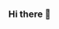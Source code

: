 ### Hi there 👋

<!--
**hybridherbst/hybridherbst** is a ✨ _special_ ✨ repository because its `README.md` (this file) appears on your GitHub profile.

Here are some ideas to get you started:

- 🔭 I’m currently working on ...
- 🌱 I’m currently learning ...
- 👯 I’m looking to collaborate on ...
- 🤔 I’m looking for help with ...
- 💬 Ask me about ...
- 📫 How to reach me: ...
- 😄 Pronouns: ...
- ⚡ Fun fact: ...
-->

<!--
<a href="https://github.com/anuraghazra/github-readme-stats">
  <img align="left" src="https://github-readme-stats.vercel.app/api?username=hybridherbst&count_private=true&show_icons=true" width="470px" />
</a>
<a href="https://github.com/anuraghazra/github-readme-stats">
  <img align="left" src="https://github-readme-stats.vercel.app/api/top-langs/?username=hybridherbst&layout=compact" width="332px" />
</a>
-->

<!--
<a href="https://github.com/sponsors/mob-sakai">
  <img src="https://user-images.githubusercontent.com/12690315/88923009-f7642f00-d2ab-11ea-941b-038d6f62ad4d.png" />
</a>
-->
